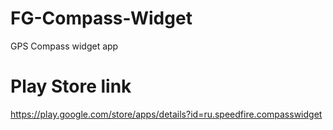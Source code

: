 # FG-Compass-Widget
GPS Compass widget app

# Play Store link
https://play.google.com/store/apps/details?id=ru.speedfire.compasswidget
